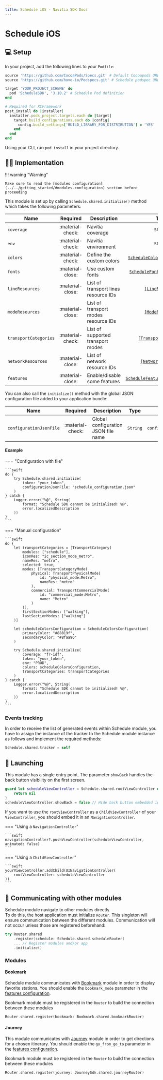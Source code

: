 ```yaml
---
title: Schedule iOS - Navitia SDK Docs
---
```


# Schedule iOS

## :computer: Setup

In your project, add the following lines to your `Podfile`:

```ruby
source 'https://github.com/CocoaPods/Specs.git' # Default Cocoapods URL
source 'https://github.com/hove-io/Podspecs.git' # Schedule podspec URL

target 'YOUR_PROJECT_SCHEME' do
  pod 'ScheduleSDK', '3.10.2' # Schedule Pod definition
end

# Required for XCFramework
post_install do |installer|
  installer.pods_project.targets.each do |target|
    target.build_configurations.each do |config|
      config.build_settings['BUILD_LIBRARY_FOR_DISTRIBUTION'] = 'YES'
    end
  end
end
```

Using your CLI, run `pod install` in your project directory.

## :man_technologist: Implementation

!!! warning "Warning"

    Make sure to read the [modules configuration](../../getting_started/#modules-configuration) section before proceeding

This module is set up by calling `Schedule.shared.initialize()` method which takes the following parameters:

| Name | Required | Description | Type | Example
| --- |:---:| --- | :---: | :---: |
| `coverage` | :material-check: | Navitia coverage | `String` | `fr-idf` |
| `env` | :material-check: | Navitia environment | `String` | `PROD` |
| `colors` | :material-check: | Define the custom colors | [`ScheduleColorsConfiguration`](../../getting_started/#schedule-color) | - |
| `fonts` | :material-close: | Use custom fonts | [`ScheduleFontsConfiguration`](../../getting_started/#custom-font) | - |
| `lineResources` | :material-close: | List of transport lines resource IDs | [`[LineResource]`](../../getting_started/#line-resource) | - | 
| `modeResources` | :material-close: | List of transport modes resource IDs | [`[ModeResource]`](../../getting_started/#mode-resource) | - | 
| `transportCategories` | :material-check: | List of supported transport modes | [`[TransportCategory]`](../../getting_started/#transport-category) | - |
| `networkResources` | :material-close: | List of network resource IDs | [`[NetworkResource]`](../../getting_started/#network-resource) | - |
| `features` | :material-close: | Enable/disable some features  | [`ScheduleFeaturesConfiguration`](../../getting_started/#schedule-features) | - |

You can also call the `initialize()` method with the global JSON configuration file added to your application bundle:

| Name | Required | Description | Type | Example |
| --- |:---:| --- | :---: | :---: |
| `configurationJsonFile` | :material-check: | Global configuration JSON file name | `String` | `configuration.json` |

<h4>Example</h4>

=== "Configuration with file"

    ```swift
    do {
        try Schedule.shared.initialize(
            token: "your_token", 
            configurationJsonFile: "schedule_configuration.json"
        )                                                               
    } catch {
        Logger.error("%@", String(
            format: "Schedule SDK cannot be initialized! %@", 
            error.localizedDescription
        ))
    }                                   
    ```

=== "Manual configuration"

    ```swift
    do {
        let transportCategories = [TransportCategory(
            modules: ["schedule"],
            iconRes: "ic_section_mode_metro",
            nameRes: "metro",
            selected: true,
            modes: [TransportCategoryMode(
                physical: TransportPhysicalMode(
                    id: "physical_mode:Metro", 
                    nameRes: "metro"
                ),
                commercial: TransportCommercialMode(
                    id: "commercial_mode:Metro", 
                    name: "Metro"
                )
            )],
            firstSectionModes: ["walking"],
            lastSectionModes: ["walking"]
		)]

        let scheduleColorsConfiguration = ScheduleColorsConfiguration(
            primaryColor: "#88819f", 
            secondaryColor: "#8faa96"
        )
                                                                          
        try Schedule.shared.initialize(
            coverage: "fr-idf",
            token: "your_token",
            env: "PROD",
            colors: scheduleColorsConfiguration,
            transportCategories: transportCategories
        )                                                                  
    } catch {
        Logger.error("%@", String(
            format: "Schedule SDK cannot be initialized! %@", 
            error.localizedDescription
        ))
    }                                   
    ```

### Events tracking

In order to receive the list of generated events within Schedule module, you have to assign the instance of the tracker to the Schedule module instance as follows and implement the required methods:

```swift
Schedule.shared.tracker = self
```

## :rocket: Launching

This module has a single entry point. The parameter `showBack` handles the back button visibility on the first screen.

```swift
guard let scheduleViewController = Schedule.shared.rootViewController else {
	return nil
}
scheduleViewController.showBack = false // Hide back button embedded in the first screen
```

If you want to use the `rootViewController` as a `ChildViewController` of your `ViewController`, you should embed it in an `NavigationController`. 

=== "Using a `NavigationController`"

    ```swift
    navigationController?.pushViewController(scheduleViewController, animated: false)
    ```

=== "Using a `ChildViewController`"

    ```swift
    yourViewController.addChild(UINavigationController(
        rootViewController: scheduleViewController
    ))
    ```

## :mega: Communicating with other modules

Schedule module navigate to other modules directly.<br>
To do this, the host application must initialize `Router`. This singleton will ensure communication between the different modules. Communication will not occur unless those are registered beforehand:

``` swift
try Router.shared
    .register(schedule: Schedule.shared.scheduleRouter)
    ... // Register modules and/or app
    .initialize()
```

### Modules

#### Bookmark

Schedule module communicates with [Bookmark](../../bookmark/ios) module in order to display favorite stations. You should enable the `bookmark_mode` parameter in the [features configuration](../../getting_started/#schedule-features).

Bookmark module must be registered in the `Router` to build the connection between these modules

``` swift
Router.shared.register(bookmark: Bookmark.shared.bookmarkRouter)
```

#### Journey

This module communicates with [Journey](../../journey/ios) module in order to get directions for a chosen itinerary. You should enable the `go_from_go_to` parameter in the [features configuration](../../getting_started/#schedule-features).<br>

Bookmark module must be registered in the `Router` to build the connection between these modules

``` swift
Router.shared.register(journey: JourneySdk.shared.journeyRouter)
```
